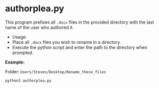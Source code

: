 # authorplea.py
This program prefixes all `.docx` files in the provided directory with the last name of the user who authored it.

- Usage:
- Place all `.docx` files you wish to rename in a directory.
- Execute the python script and enter the path to the directory when prompted.

**Example:**

Folder: `Users/Steven/Desktop/Rename_these_files`

`python3 authorplea.py`

